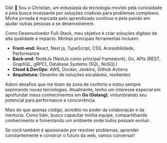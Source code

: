 
Olá! 👋 Sou o Christian, um entusiasta da tecnologia movido pela curiosidade e pela busca incessante por soluções criativas para problemas complexos. Minha jornada é marcada pelo aprendizado contínuo e pela paixão em ajudar outras pessoas a se desenvolverem.

Como Desenvolvedor Full-Stack, meu objetivo é criar soluções digitais de alta qualidade e impacto. Minhas principais ferramentas incluem:
* **Front-end:** React, Next.js, TypeScript, CSS, Acessibilidade, Performance
* **Back-end:** NodeJs (NestJs como principal framework), Go, APIs (REST, GraphQL, gRPC), Database Systems (SQL, NoSQL)
* **Cloud & DevOps:** AWS, Docker, Jenkins, Github Actions
* **Arquitetura:** Desenho de soluções escaláveis, resilientes 

Adoro desafios que me tiram da zona de conforto e estou sempre explorando novas tecnologias. Atualmente, tenho um interesse especial em aprofundar meus conhecimentos em **Go (Golang)**, vislumbrando seu potencial para performance e concorrência.

Mais do que apenas código, acredito no poder da colaboração e da mentoria. Como líder, busco capacitar minha equipe, compartilhando conhecimento e fomentando um ambiente onde todos possam evoluir.

Se você também é apaixonado por resolver problemas, aprender constantemente e construir o futuro da web, vamos conversar!
